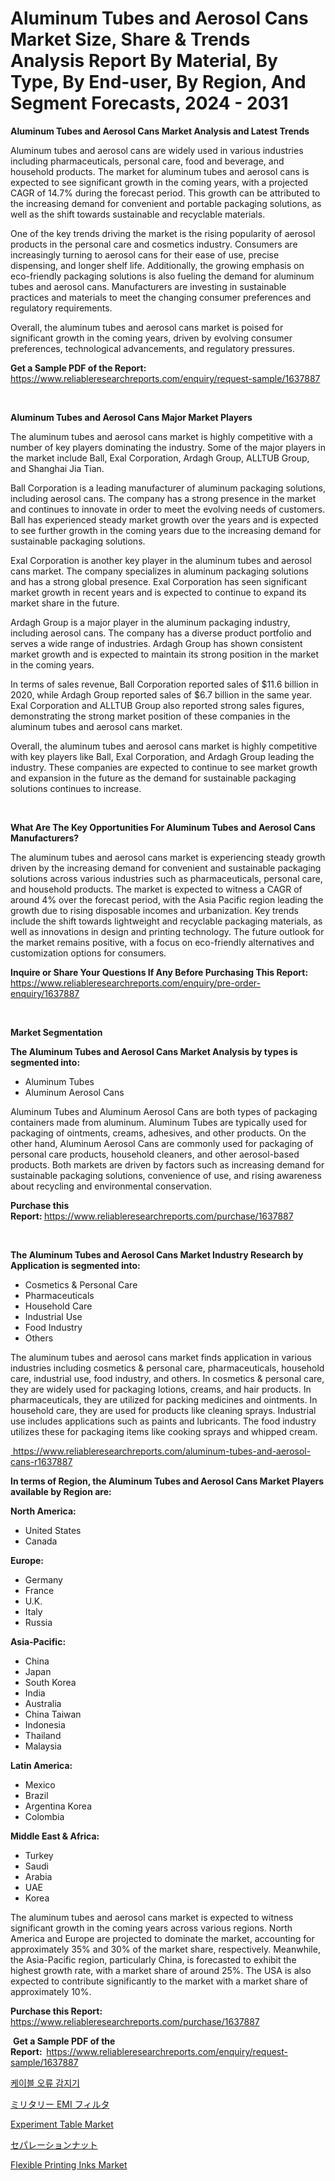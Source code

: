 <p><h1>Aluminum Tubes and Aerosol Cans Market Size, Share & Trends Analysis Report By Material, By Type, By End-user, By Region, And Segment Forecasts, 2024 - 2031</h1></p><p><strong>Aluminum Tubes and Aerosol Cans Market Analysis and Latest Trends</strong></p>
<p><p>Aluminum tubes and aerosol cans are widely used in various industries including pharmaceuticals, personal care, food and beverage, and household products. The market for aluminum tubes and aerosol cans is expected to see significant growth in the coming years, with a projected CAGR of 14.7% during the forecast period. This growth can be attributed to the increasing demand for convenient and portable packaging solutions, as well as the shift towards sustainable and recyclable materials.</p><p>One of the key trends driving the market is the rising popularity of aerosol products in the personal care and cosmetics industry. Consumers are increasingly turning to aerosol cans for their ease of use, precise dispensing, and longer shelf life. Additionally, the growing emphasis on eco-friendly packaging solutions is also fueling the demand for aluminum tubes and aerosol cans. Manufacturers are investing in sustainable practices and materials to meet the changing consumer preferences and regulatory requirements.</p><p>Overall, the aluminum tubes and aerosol cans market is poised for significant growth in the coming years, driven by evolving consumer preferences, technological advancements, and regulatory pressures.</p></p>
<p><strong>Get a Sample PDF of the Report:&nbsp;</strong> <a href="https://www.reliableresearchreports.com/enquiry/request-sample/1637887">https://www.reliableresearchreports.com/enquiry/request-sample/1637887</a></p>
<p>&nbsp;</p>
<p><strong>Aluminum Tubes and Aerosol Cans Major Market Players</strong></p>
<p><p>The aluminum tubes and aerosol cans market is highly competitive with a number of key players dominating the industry. Some of the major players in the market include Ball, Exal Corporation, Ardagh Group, ALLTUB Group, and Shanghai Jia Tian.</p><p>Ball Corporation is a leading manufacturer of aluminum packaging solutions, including aerosol cans. The company has a strong presence in the market and continues to innovate in order to meet the evolving needs of customers. Ball has experienced steady market growth over the years and is expected to see further growth in the coming years due to the increasing demand for sustainable packaging solutions.</p><p>Exal Corporation is another key player in the aluminum tubes and aerosol cans market. The company specializes in aluminum packaging solutions and has a strong global presence. Exal Corporation has seen significant market growth in recent years and is expected to continue to expand its market share in the future.</p><p>Ardagh Group is a major player in the aluminum packaging industry, including aerosol cans. The company has a diverse product portfolio and serves a wide range of industries. Ardagh Group has shown consistent market growth and is expected to maintain its strong position in the market in the coming years.</p><p>In terms of sales revenue, Ball Corporation reported sales of $11.6 billion in 2020, while Ardagh Group reported sales of $6.7 billion in the same year. Exal Corporation and ALLTUB Group also reported strong sales figures, demonstrating the strong market position of these companies in the aluminum tubes and aerosol cans market.</p><p>Overall, the aluminum tubes and aerosol cans market is highly competitive with key players like Ball, Exal Corporation, and Ardagh Group leading the industry. These companies are expected to continue to see market growth and expansion in the future as the demand for sustainable packaging solutions continues to increase.</p></p>
<p>&nbsp;</p>
<p><strong>What Are The Key Opportunities For Aluminum Tubes and Aerosol Cans Manufacturers?</strong></p>
<p><p>The aluminum tubes and aerosol cans market is experiencing steady growth driven by the increasing demand for convenient and sustainable packaging solutions across various industries such as pharmaceuticals, personal care, and household products. The market is expected to witness a CAGR of around 4% over the forecast period, with the Asia Pacific region leading the growth due to rising disposable incomes and urbanization. Key trends include the shift towards lightweight and recyclable packaging materials, as well as innovations in design and printing technology. The future outlook for the market remains positive, with a focus on eco-friendly alternatives and customization options for consumers.</p></p>
<p><strong>Inquire or Share Your Questions If Any Before Purchasing This Report:</strong> <a href="https://www.reliableresearchreports.com/enquiry/pre-order-enquiry/1637887">https://www.reliableresearchreports.com/enquiry/pre-order-enquiry/1637887</a></p>
<p>&nbsp;</p>
<p><strong>Market Segmentation</strong></p>
<p><strong>The Aluminum Tubes and Aerosol Cans Market Analysis by types is segmented into:</strong></p>
<p><ul><li>Aluminum Tubes</li><li>Aluminum Aerosol Cans</li></ul></p>
<p><p>Aluminum Tubes and Aluminum Aerosol Cans are both types of packaging containers made from aluminum. Aluminum Tubes are typically used for packaging of ointments, creams, adhesives, and other products. On the other hand, Aluminum Aerosol Cans are commonly used for packaging of personal care products, household cleaners, and other aerosol-based products. Both markets are driven by factors such as increasing demand for sustainable packaging solutions, convenience of use, and rising awareness about recycling and environmental conservation.</p></p>
<p><strong>Purchase this Report:&nbsp;</strong><a href="https://www.reliableresearchreports.com/purchase/1637887">https://www.reliableresearchreports.com/purchase/1637887</a></p>
<p>&nbsp;</p>
<p><strong>The Aluminum Tubes and Aerosol Cans Market Industry Research by Application is segmented into:</strong></p>
<p><ul><li>Cosmetics & Personal Care</li><li>Pharmaceuticals</li><li>Household Care</li><li>Industrial Use</li><li>Food Industry</li><li>Others</li></ul></p>
<p><p>The aluminum tubes and aerosol cans market finds application in various industries including cosmetics & personal care, pharmaceuticals, household care, industrial use, food industry, and others. In cosmetics & personal care, they are widely used for packaging lotions, creams, and hair products. In pharmaceuticals, they are utilized for packing medicines and ointments. In household care, they are used for products like cleaning sprays. Industrial use includes applications such as paints and lubricants. The food industry utilizes these for packaging items like cooking sprays and whipped cream.</p></p>
<p><a href="https://www.reliableresearchreports.com/aluminum-tubes-and-aerosol-cans-r1637887">&nbsp;https://www.reliableresearchreports.com/aluminum-tubes-and-aerosol-cans-r1637887</a></p>
<p><strong>In terms of Region, the Aluminum Tubes and Aerosol Cans Market Players available by Region are:</strong></p>
<p>
    <p> <strong> North America: </strong>
        <ul>
            <li>United States</li>
            <li>Canada</li>
        </ul>
        </p> 
    <p> <strong> Europe: </strong>
        <ul>
            <li>Germany</li>
            <li>France</li>
            <li>U.K.</li>
            <li>Italy</li>
            <li>Russia</li>
        </ul>
        </p> 
    <p> <strong> Asia-Pacific: </strong>
        <ul>
            <li>China</li>
            <li>Japan</li>
            <li>South Korea</li>
            <li>India</li>
            <li>Australia</li>
            <li>China Taiwan</li>
            <li>Indonesia</li>
            <li>Thailand</li>
            <li>Malaysia</li>
        </ul>
        </p> 
    <p> <strong> Latin America: </strong>
        <ul>
            <li>Mexico</li>
            <li>Brazil</li>
            <li>Argentina Korea</li>
            <li>Colombia</li>
        </ul>
        </p> 
    <p> <strong> Middle East & Africa: </strong>
        <ul>
            <li>Turkey</li>
            <li>Saudi</li>
            <li>Arabia</li>
            <li>UAE</li>
            <li>Korea</li>
        </ul>
    </p>
    </p>
<p><p>The aluminum tubes and aerosol cans market is expected to witness significant growth in the coming years across various regions. North America and Europe are projected to dominate the market, accounting for approximately 35% and 30% of the market share, respectively. Meanwhile, the Asia-Pacific region, particularly China, is forecasted to exhibit the highest growth rate, with a market share of around 25%. The USA is also expected to contribute significantly to the market with a market share of approximately 10%.</p></p>
<p><strong>Purchase this Report: </strong><a href="https://www.reliableresearchreports.com/purchase/1637887">https://www.reliableresearchreports.com/purchase/1637887</a></p>
<p>&nbsp;<strong>Get a Sample PDF of the Report:&nbsp;&nbsp;</strong><a href="https://www.reliableresearchreports.com/enquiry/request-sample/1637887">https://www.reliableresearchreports.com/enquiry/request-sample/1637887</a></p>
<p><strong></strong></p>
<p><p><a href="https://github.com/darrellockm3ytan895656/Market-Research-Report-List-1/blob/main/378650754997.md">케이블 오류 감지기</a></p><p><a href="https://github.com/RaeJenkins1952/Market-Research-Report-List-1/blob/main/772584156669.md">ミリタリー EMI フィルタ</a></p><p><a href="https://www.linkedin.com/pulse/experiment-table-market-size-cagr-trends-2024-2030-firmazon-y5h7e">Experiment Table Market</a></p><p><a href="https://github.com/andrade7361/Market-Research-Report-List-1/blob/main/733150356668.md">セパレーションナット</a></p><p><a href="https://github.com/shotows/Market-Research-Report-List-2/blob/main/flexible-printing-inks-market.md">Flexible Printing Inks Market</a></p></p>